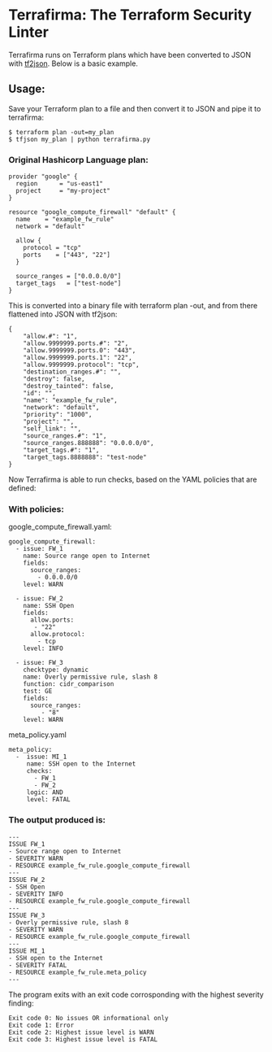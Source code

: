 # Terrafirma: The Terraform Security Linter

Terrafirma runs on Terraform plans which have been converted to JSON with [tf2json](https://github.com/philips/tfjson). Below is a basic example.

## Usage:

Save your Terraform plan to a file and then convert it to JSON and pipe it to terrafirma:

``` 
$ terraform plan -out=my_plan
$ tfjson my_plan | python terrafirma.py
```

### Original Hashicorp Language plan:

```
provider "google" {
  region      = "us-east1"
  project     = "my-project"
}

resource "google_compute_firewall" "default" {
  name    = "example_fw_rule"
  network = "default"

  allow {
    protocol = "tcp"
    ports    = ["443", "22"]
  }

  source_ranges = ["0.0.0.0/0"]
  target_tags   = ["test-node"]
}
```
This is converted into a binary file with terraform plan -out, and from there flattened into JSON with tf2json:
```
{
    "allow.#": "1", 
    "allow.9999999.ports.#": "2", 
    "allow.9999999.ports.0": "443", 
    "allow.9999999.ports.1": "22", 
    "allow.9999999.protocol": "tcp", 
    "destination_ranges.#": "", 
    "destroy": false, 
    "destroy_tainted": false, 
    "id": "", 
    "name": "example_fw_rule", 
    "network": "default", 
    "priority": "1000", 
    "project": "", 
    "self_link": "", 
    "source_ranges.#": "1", 
    "source_ranges.888888": "0.0.0.0/0", 
    "target_tags.#": "1", 
    "target_tags.8888888": "test-node"
}
```
Now Terrafirma is able to run checks, based on the YAML policies that are defined:

### With policies:
google_compute_firewall.yaml:
```
google_compute_firewall:
  - issue: FW_1
    name: Source range open to Internet
    fields:
      source_ranges:
        - 0.0.0.0/0
    level: WARN

  - issue: FW_2
    name: SSH Open
    fields:
      allow.ports:
       - "22"
      allow.protocol:
        - tcp
    level: INFO

  - issue: FW_3
    checktype: dynamic
    name: Overly permissive rule, slash 8
    function: cidr_comparison
    test: GE
    fields:
      source_ranges:
         - "8"
    level: WARN
```
meta_policy.yaml
```
meta_policy:
  -  issue: MI_1
     name: SSH open to the Internet
     checks:
       - FW_1
       - FW_2
     logic: AND
     level: FATAL

```

### The output produced is:

```
---
ISSUE FW_1
- Source range open to Internet
- SEVERITY WARN
- RESOURCE example_fw_rule.google_compute_firewall
---
ISSUE FW_2
- SSH Open
- SEVERITY INFO
- RESOURCE example_fw_rule.google_compute_firewall
---
ISSUE FW_3
- Overly permissive rule, slash 8
- SEVERITY WARN
- RESOURCE example_fw_rule.google_compute_firewall
---
ISSUE MI_1
- SSH open to the Internet
- SEVERITY FATAL
- RESOURCE example_fw_rule.meta_policy
---
```

The program exits with an exit code corrosponding with the highest severity finding:


```
Exit code 0: No issues OR informational only
Exit code 1: Error
Exit code 2: Highest issue level is WARN
Exit code 3: Highest issue level is FATAL
```
